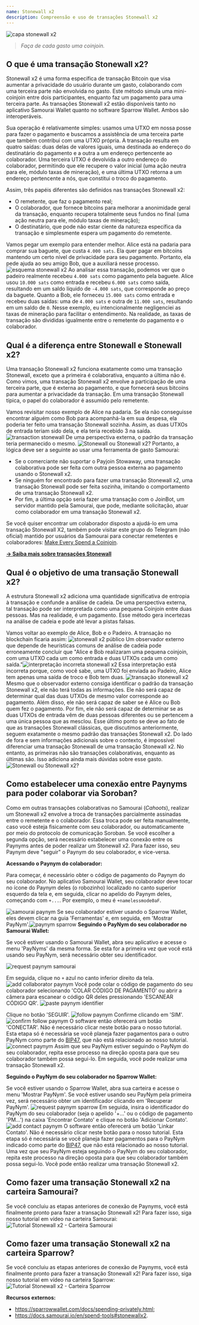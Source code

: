 ```yaml
---
name: Stonewall x2
description: Compreensão e uso de transações Stonewall x2
---
```


![capa stonewall x2](assets/cover.jpeg)

> *Faça de cada gasto uma coinjoin.*

## O que é uma transação Stonewall x2?

Stonewall x2 é uma forma específica de transação Bitcoin que visa aumentar a privacidade do usuário durante um gasto, colaborando com uma terceira parte não envolvida no gasto. Este método simula uma mini-coinjoin entre dois participantes, enquanto faz um pagamento para uma terceira parte. As transações Stonewall x2 estão disponíveis tanto no aplicativo Samourai Wallet quanto no software Sparrow Wallet. Ambos são interoperáveis.

Sua operação é relativamente simples: usamos uma UTXO em nossa posse para fazer o pagamento e buscamos a assistência de uma terceira parte que também contribui com uma UTXO própria. A transação resulta em quatro saídas: duas delas de valores iguais, uma destinada ao endereço do destinatário do pagamento e a outra a um endereço pertencente ao colaborador. Uma terceira UTXO é devolvida a outro endereço do colaborador, permitindo que ele recupere o valor inicial (uma ação neutra para ele, módulo taxas de mineração), e uma última UTXO retorna a um endereço pertencente a nós, que constitui o troco do pagamento.

Assim, três papéis diferentes são definidos nas transações Stonewall x2:
- O remetente, que faz o pagamento real;
- O colaborador, que fornece bitcoins para melhorar a anonimidade geral da transação, enquanto recupera totalmente seus fundos no final (uma ação neutra para ele, módulo taxas de mineração);
- O destinatário, que pode não estar ciente da natureza específica da transação e simplesmente espera um pagamento do remetente.

Vamos pegar um exemplo para entender melhor. Alice está na padaria para comprar sua baguete, que custa `4.000 sats`. Ela quer pagar em bitcoins mantendo um certo nível de privacidade para seu pagamento. Portanto, ela pede ajuda ao seu amigo Bob, que a auxiliará nesse processo.
![esquema stonewall x2](assets/pt/1.webp)
Ao analisar essa transação, podemos ver que o padeiro realmente recebeu `4.000 sats` como pagamento pela baguete. Alice usou `10.000 sats` como entrada e recebeu `6.000 sats` como saída, resultando em um saldo líquido de `-4.000 sats`, que corresponde ao preço da baguete. Quanto a Bob, ele forneceu `15.000 sats` como entrada e recebeu duas saídas: uma de `4.000 sats` e outra de `11.000 sats`, resultando em um saldo de `0`.
Nesse exemplo, eu intencionalmente negligenciei as taxas de mineração para facilitar o entendimento. Na realidade, as taxas de transação são divididas igualmente entre o remetente do pagamento e o colaborador.

## Qual é a diferença entre Stonewall e Stonewall x2?

Uma transação Stonewall x2 funciona exatamente como uma transação Stonewall, exceto que a primeira é colaborativa, enquanto a última não é. Como vimos, uma transação Stonewall x2 envolve a participação de uma terceira parte, que é externa ao pagamento, e que fornecerá seus bitcoins para aumentar a privacidade da transação. Em uma transação Stonewall típica, o papel do colaborador é assumido pelo remetente.

Vamos revisitar nosso exemplo de Alice na padaria. Se ela não conseguisse encontrar alguém como Bob para acompanhá-la em sua despesa, ela poderia ter feito uma transação Stonewall sozinha. Assim, as duas UTXOs de entrada teriam sido dela, e ela teria recebido 3 na saída.
![transaction stonewall](assets/pt/2.webp)
De uma perspectiva externa, o padrão da transação teria permanecido o mesmo.
![Stonewall ou Stonewall x2?](assets/pt/5.webp)
Portanto, a lógica deve ser a seguinte ao usar uma ferramenta de gasto Samourai:
- Se o comerciante não suportar o Payjoin Stowaway, uma transação colaborativa pode ser feita com outra pessoa externa ao pagamento usando o Stonewall x2.
- Se ninguém for encontrado para fazer uma transação Stonewall x2, uma transação Stonewall pode ser feita sozinha, imitando o comportamento de uma transação Stonewall x2.
- Por fim, a última opção seria fazer uma transação com o JoinBot, um servidor mantido pela Samourai, que pode, mediante solicitação, atuar como colaborador em uma transação Stonewall x2.

Se você quiser encontrar um colaborador disposto a ajudá-lo em uma transação Stonewall X2, também pode visitar este grupo do Telegram (não oficial) mantido por usuários da Samourai para conectar remetentes e colaboradores: [Make Every Spend a Coinjoin](https://t.me/EverySpendACoinjoin).

[**-> Saiba mais sobre transações Stonewall**](https://planb.network/tutorials/privacy/stonewall)

## Qual é o objetivo de uma transação Stonewall x2?

A estrutura Stonewall x2 adiciona uma quantidade significativa de entropia à transação e confunde a análise de cadeia. De uma perspectiva externa, tal transação pode ser interpretada como uma pequena Coinjoin entre duas pessoas. Mas na realidade, é um pagamento. Esse método gera incertezas na análise de cadeia e pode até levar a pistas falsas.

Vamos voltar ao exemplo de Alice, Bob e o Padeiro. A transação no blockchain ficaria assim:
![stonewall x2 público](assets/pt/3.webp)
Um observador externo que depende de heurísticas comuns de análise de cadeia pode erroneamente concluir que "Alice e Bob realizaram uma pequena coinjoin, com uma UTXO cada um como entrada e duas UTXOs cada um como saída."![interpretação incorreta stonewall x2](assets/pt/4.webp)
Essa interpretação está incorreta porque, como você sabe, uma UTXO foi enviada ao Padeiro, Alice tem apenas uma saída de troco e Bob tem duas.
![transação stonewall x2](assets/pt/1.webp)
Mesmo que o observador externo consiga identificar o padrão da transação Stonewall x2, ele não terá todas as informações. Ele não será capaz de determinar qual das duas UTXOs de mesmo valor corresponde ao pagamento. Além disso, ele não será capaz de saber se é Alice ou Bob quem fez o pagamento. Por fim, ele não será capaz de determinar se as duas UTXOs de entrada vêm de duas pessoas diferentes ou se pertencem a uma única pessoa que as mesclou. Esse último ponto se deve ao fato de que as transações Stonewall clássicas, que discutimos anteriormente, seguem exatamente o mesmo padrão das transações Stonewall x2. Do lado de fora e sem informações adicionais sobre o contexto, é impossível diferenciar uma transação Stonewall de uma transação Stonewall x2. No entanto, as primeiras não são transações colaborativas, enquanto as últimas são. Isso adiciona ainda mais dúvidas sobre esse gasto.
![Stonewall ou Stonewall x2?](assets/pt/5.webp)


## Como estabelecer uma conexão entre Paynyms para poder colaborar via Soroban?
Como em outras transações colaborativas no Samourai (*Cahoots*), realizar um Stonewall x2 envolve a troca de transações parcialmente assinadas entre o remetente e o colaborador. Essa troca pode ser feita manualmente, caso você esteja fisicamente com seu colaborador, ou automaticamente por meio do protocolo de comunicação Soroban.
Se você escolher a segunda opção, será necessário estabelecer uma conexão entre os Paynyms antes de poder realizar um Stonewall x2. Para fazer isso, seu Paynym deve "seguir" o Paynym do seu colaborador, e vice-versa.

**Acessando o Paynym do colaborador:**

Para começar, é necessário obter o código de pagamento do Paynym do seu colaborador. No aplicativo Samourai Wallet, seu colaborador deve tocar no ícone do Paynym deles (o robozinho) localizado no canto superior esquerdo da tela e, em seguida, clicar no apelido do Paynym deles, começando com `+...`. Por exemplo, o meu é `+namelessmode0aF`.

![samourai paynym](assets/pt/6.webp)
Se seu colaborador estiver usando o Sparrow Wallet, eles devem clicar na guia 'Ferramentas' e, em seguida, em 'Mostrar PayNym'.![paynym sparrow](assets/pt/7.webp)
**Seguindo o PayNym do seu colaborador no Samourai Wallet:**

Se você estiver usando o Samourai Wallet, abra seu aplicativo e acesse o menu 'PayNyms' da mesma forma. Se esta for a primeira vez que você está usando seu PayNym, será necessário obter seu identificador.

![request paynym samourai](assets/pt/8.webp)

Em seguida, clique no `+` azul no canto inferior direito da tela.
![add collaborator paynym](assets/pt/9.webp)
Você pode colar o código de pagamento do seu colaborador selecionando 'COLAR CÓDIGO DE PAGAMENTO' ou abrir a câmera para escanear o código QR deles pressionando 'ESCANEAR CÓDIGO QR'.
![paste paynym identifier](assets/pt/10.webp)

Clique no botão 'SEGUIR'.
![follow paynym](assets/pt/11.webp)
Confirme clicando em 'SIM'.
![confirm follow paynym](assets/pt/12.webp)
O software então oferecerá um botão 'CONECTAR'. Não é necessário clicar neste botão para o nosso tutorial. Esta etapa só é necessária se você planeja fazer pagamentos para o outro PayNym como parte do [BIP47](https://planb.network/tutorials/privacy/paynym-bip47), que não está relacionado ao nosso tutorial.
![connect paynym](assets/pt/13.webp)
Assim que seu PayNym estiver seguindo o PayNym do seu colaborador, repita esse processo na direção oposta para que seu colaborador também possa segui-lo. Em seguida, você pode realizar uma transação Stonewall x2.

**Seguindo o PayNym do seu colaborador no Sparrow Wallet:**

Se você estiver usando o Sparrow Wallet, abra sua carteira e acesse o menu 'Mostrar PayNym'. Se você estiver usando seu PayNym pela primeira vez, será necessário obter um identificador clicando em 'Recuperar PayNym'.
![request paynym sparrow](assets/pt/14.webp)
Em seguida, insira o identificador do PayNym do seu colaborador (seja o apelido '+...' ou o código de pagamento 'PM...') na caixa 'Encontrar Contato' e clique no botão 'Adicionar Contato'.
![add contact paynym](assets/pt/15.webp)
O software então oferecerá um botão 'Linkar Contato'. Não é necessário clicar neste botão para o nosso tutorial. Esta etapa só é necessária se você planeja fazer pagamentos para o PayNym indicado como parte do [BIP47](https://planb.network/tutorials/privacy/paynym-bip47), que não está relacionado ao nosso tutorial.
Uma vez que seu PayNym esteja seguindo o PayNym do seu colaborador, repita este processo na direção oposta para que seu colaborador também possa segui-lo. Você pode então realizar uma transação Stonewall x2.
## Como fazer uma transação Stonewall x2 na carteira Samourai?
Se você concluiu as etapas anteriores de conexão de Paynyms, você está finalmente pronto para fazer a transação Stonewall x2! Para fazer isso, siga nosso tutorial em vídeo na carteira Samourai:
![Tutorial Stonewall x2 - Carteira Samourai](https://youtu.be/89oYE1Hw3Fk?si=QTqUZ6IypiR6PPMr)

## Como fazer uma transação Stonewall x2 na carteira Sparrow?
Se você concluiu as etapas anteriores de conexão de Paynyms, você está finalmente pronto para fazer a transação Stonewall x2! Para fazer isso, siga nosso tutorial em vídeo na carteira Sparrow:
![Tutorial Stonewall x2 - Carteira Sparrow](https://youtu.be/mO3Xpp34Hhk?si=bfYiTl0Gxjs9sNQq)

**Recursos externos:**
- https://sparrowwallet.com/docs/spending-privately.html;
- https://docs.samourai.io/en/spend-tools#stonewallx2.
